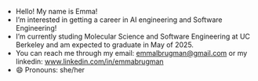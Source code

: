 - Hello! My name is Emma! 
-  I’m interested in getting a career in AI engineering and Software Engineering!
-  I’m currently studing Molecular Science and Software Engineering at UC Berkeley and am expected to graduate in May of 2025. 
-  You can reach me through my email: emmalbrugman@gmail.com or my linkedin: www.linkedin.com/in/emmabrugman
- 😄 Pronouns: she/her

<!---
emmalilb/emmalilb is a ✨ special ✨ repository because its `README.md` (this file) appears on your GitHub profile.
You can click the Preview link to take a look at your changes.
--->
